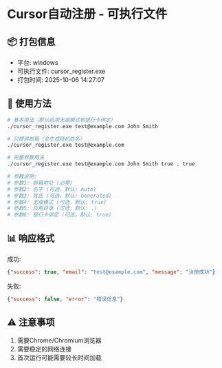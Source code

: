 # Cursor自动注册 - 可执行文件

## 📦 打包信息
- 平台: windows
- 可执行文件: cursor_register.exe
- 打包时间: 2025-10-06 14:27:07

## 🚀 使用方法

```bash
# 基本用法（默认启用无痕模式和银行卡绑定）
./cursor_register.exe test@example.com John Smith

# 只提供邮箱（会生成随机姓名）
./cursor_register.exe test@example.com

# 完整参数用法
./cursor_register.exe test@example.com John Smith true . true

# 参数说明:
# 参数1: 邮箱地址 (必需)
# 参数2: 名字 (可选，默认: Auto)
# 参数3: 姓氏 (可选，默认: Generated)
# 参数4: 无痕模式 (可选，默认: true)
# 参数5: 应用目录 (可选，默认: .)
# 参数6: 银行卡绑定 (可选，默认: true)
```

## 📊 响应格式

成功:
```json
{"success": true, "email": "test@example.com", "message": "注册成功"}
```

失败:
```json
{"success": false, "error": "错误信息"}
```

## ⚠️ 注意事项

1. 需要Chrome/Chromium浏览器
2. 需要稳定的网络连接
3. 首次运行可能需要较长时间加载
